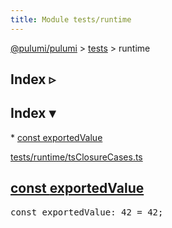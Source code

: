 ```yaml
---
title: Module tests/runtime
---
```


<!-- WARNING: this page was generated by a tool. Do not edit it by hand. -->
<!-- To change it, please see https://github.com/pulumi/docs/tree/master/tools/tscdocgen. -->

<a href="../../index.html">@pulumi/pulumi</a> &gt; <a href="../index.html">tests</a> &gt; runtime

<div class="toggleVisible" markdown="1">
<div class="collapsed" markdown="1">
<h2 class="pdoc-module-header toggleButton" title="Click to show Index">Index ▹</h2>
</div>
<div class="expanded" markdown="1">
<h2 class="pdoc-module-header toggleButton" title="Click to hide Index">Index ▾</h2>
<div class="pdoc-module-contents" markdown="1">
* <a href="#exportedValue">const exportedValue</a>

<a href="https://github.com/pulumi/pulumi/blob/master/sdk/nodejs/tests/runtime/tsClosureCases.ts">tests/runtime/tsClosureCases.ts</a> 
</div>
</div>
</div>


<h2 class="pdoc-module-header" id="exportedValue">
<a class="pdoc-member-name" href="https://github.com/pulumi/pulumi/blob/master/sdk/nodejs/tests/runtime/tsClosureCases.ts#L38">const <b>exportedValue</b></a>
</h2>
<div class="pdoc-module-contents" markdown="1">
<pre class="highlight"><span class='kd'>const</span> exportedValue: 42 = <span class='s2'>42</span>;</pre>
</div>
